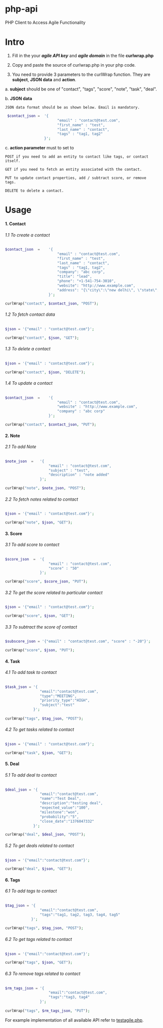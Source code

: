 php-api
=======

PHP Client to Access Agile Functionality

# Intro

1. Fill in the your ***agile API key*** and ***agile domain*** in the file **curlwrap.php**

2. Copy and paste the source of curlwrap.php in your php code.

3. You need to provide 3 parameters to the curlWrap function. They are **subject**, **JSON data** and **action**.

  a. **subject** should be one of "contact", "tags", "score", "note", "task", "deal".

  b. **JSON data**

	JSON data format should be as shown below. Email is mandatory.
	
```php
 $contact_json =  '{
    					"email" : "contact@test.com",
    					"first_name" : "test",
    					"last_name" : "contact",
    					"tags" : "tag1, tag2"
    			  }';
```
	
  c. **action parameter** must to set to

	POST if you need to add an entity to contact like tags, or contact itself.

	GET if you need to fetch an entity associated with the contact.
	
	PUT to update contact properties, add / subtract score, or remove tags.

	DELETE to delete a contact.

# Usage

#### 1. Contact

###### 1.1 To create a contact

```php
$contact_json  =	'{
    					"email" : "contact@test.com",
    					"first_name" : "test",
    					"last_name" : "contact",
    					"tags" : "tag1, tag2",
    					"company": "abc corp",
    					"title": "lead",
    					"phone": "+1-541-754-3010",
    					"website": "http://www.example.com",
    					"address": "{\"city\":\"new delhi\", \"state\":\"delhi\",\"country\":\"india\"}"
			 		}';

curlWrap("contact", $contact_json, "POST");
```
###### 1.2 To fetch contact data 

```php
$json = '{"email" : "contact@test.com"}';

curlWrap("contact", $json, "GET");
```
###### 1.3 To delete a contact 

```php
$json = '{"email" : "contact@test.com"}';

curlWrap("contact", $json, "DELETE");
```
###### 1.4 To update a contact

```php
$contact_json  =	'{
    					"email" : "contact@test.com",
    					"website" : "http://www.example.com",
    					"company" : "abc corp"
			 		}';

curlWrap("contact", $contact_json, "PUT");
```

#### 2. Note

###### 2.1 To add Note

```php
$note_json  =	'{
					"email" : "contact@test.com",
					"subject" : "test",
					"description" : "note added"
		 		}';

curlWrap("note", $note_json, "POST");
```
###### 2.2 To fetch notes related to contact

```php
$json = '{"email" : "contact@test.com"}';

curlWrap("note", $json, "GET");
```

#### 3. Score

###### 3.1 To add score to contact

```php
$score_json  =	'{
    				"email" : "contact@test.com",
    				"score" : "50"
		 		}';

curlWrap("score", $score_json, "PUT");
```
###### 3.2 To get the score related to particular contact

```php
$json = '{"email" : "contact@test.com"}';

curlWrap("score", $json, "GET");
```
###### 3.3 To subtract the score of contact 

```php
$subscore_json = '{"email" : "contact@test.com", "score" : "-20"}';

curlWrap("score", $json, "PUT");
```
#### 4. Task

###### 4.1 To add task to contact

```php
$task_json = '{		
				"email":"contact@test.com",
				"type":"MEETING",
				"priority_type":"HIGH",
				"subject":"test"
			 }';
				
curlWrap("tags", $tag_json, "POST");
```
###### 4.2 To get tasks related to contact

```php
$json = '{"email" : "contact@test.com"}';

curlWrap("task", $json, "GET");
```
#### 5. Deal

###### 5.1 To add deal to contact

```php
$deal_json = '{		
				"email":"contact@test.com",
				"name":"Test Deal",
				"description":"testing deal",
				"expected_value":"100",
				"milestone":"won",
				"probability":"5",
				"close_date":"1376047332"
	       	 }';

curlWrap("deal", $deal_json, "POST");
```

###### 5.2 To get deals related to contact

```php
$json = '{"email":"contact@test.com"}';

curlWrap("deal", $json, "GET");
```

#### 6. Tags

###### 6.1 To add tags to contact

```php
$tag_json = '{			
				"email":"contact@test.com",
				"tags":"tag1, tag2, tag3, tag4, tag5"
			}';
				
curlWrap("tags", $tag_json, "POST");
```
###### 6.2 To get tags related to contact

```php
$json = '{"email":"contact@test.com"}';

curlWrap("tags", $json, "GET");
```
###### 6.3 To remove tags related to contact

```php
$rm_tags_json = '{		
					"email":"contact@test.com",
					"tags":"tag3, tag4"
				}';
				
curlWrap("tags", $rm_tags_json, "PUT");
```
For example implementation of all available API refer to [testagile.php](https://github.com/agilecrm/php-api/blob/master/testagile.php).
